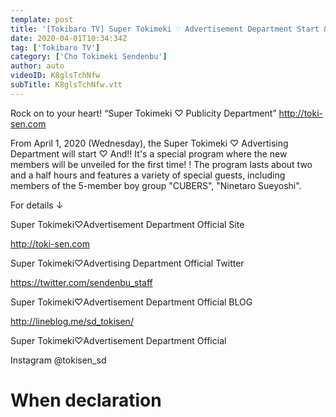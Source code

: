 ```yaml
---
template: post
title: '[Tokibaro TV] Super Tokimeki ♡ Advertisement Department Start & New Member Announcement Special'
date: 2020-04-01T10:34:34Z
tag: ['Tokibaro TV']
category: ['Cho Tokimeki Sendenbu']
author: auto 
videoID: K8glsTchNfw
subTitle: K8glsTchNfw.vtt
---
```

Rock on to your heart! “Super Tokimeki ♡ Publicity Department” http://toki-sen.com

From April 1, 2020 (Wednesday), the Super Tokimeki ♡ Advertising Department will start ♡
 And!! It's a special program where the new members will be unveiled for the first time! !
 The program lasts about two and a half hours and features a variety of special guests, including members of the 5-member boy group "CUBERS", "Ninetaro Sueyoshi".


For details ↓

Super Tokimeki♡Advertisement Department Official Site

http://toki-sen.com

Super Tokimeki♡Advertising Department Official Twitter

https://twitter.com/sendenbu_staff

Super Tokimeki♡Advertisement Department Official BLOG

http://lineblog.me/sd_tokisen/

Super Tokimeki♡Advertisement Department Official

Instagram @tokisen_sd

# When declaration